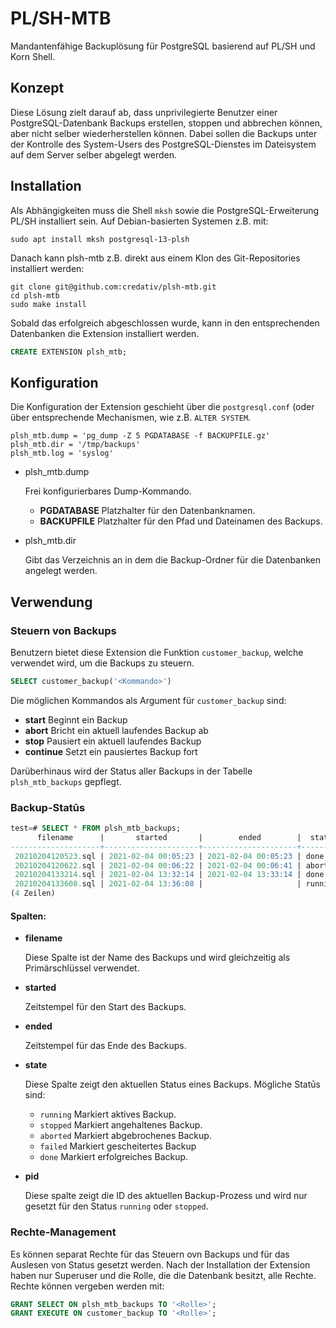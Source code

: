 # PL/SH-MTB

Mandantenfähige Backuplösung für PostgreSQL basierend auf PL/SH und Korn Shell.

## Konzept
Diese Lösung zielt darauf ab,
dass unprivilegierte Benutzer einer PostgreSQL-Datenbank Backups erstellen, stoppen und abbrechen können,
aber nicht selber wiederherstellen können. Dabei sollen die Backups unter der Kontrolle des
System-Users des PostgreSQL-Dienstes im Dateisystem auf dem Server selber abgelegt werden.

## Installation

Als Abhängigkeiten muss die Shell `mksh` sowie die PostgreSQL-Erweiterung PL/SH installiert sein.
Auf Debian-basierten Systemen z.B. mit:

```shell
sudo apt install mksh postgresql-13-plsh
```

Danach kann plsh-mtb z.B. direkt aus einem Klon des Git-Repositories installiert werden:

```shell
git clone git@github.com:credativ/plsh-mtb.git
cd plsh-mtb
sudo make install
```

Sobald das erfolgreich abgeschlossen wurde, kann in den entsprechenden Datenbanken
die Extension installiert werden.

```sql
CREATE EXTENSION plsh_mtb;
```


## Konfiguration

Die Konfiguration der Extension geschieht über die `postgresql.conf` (oder über
entsprechende Mechanismen, wie z.B. `ALTER SYSTEM`.

```plain
plsh_mtb.dump = 'pg_dump -Z 5 PGDATABASE -f BACKUPFILE.gz'
plsh_mtb.dir = '/tmp/backups'
plsh_mtb.log = 'syslog'
```

+ plsh\_mtb.dump

    Frei konfigurierbares Dump-Kommando.
    + **PGDATABASE** Platzhalter für den Datenbanknamen.
    + **BACKUPFILE** Platzhalter für den Pfad und Dateinamen des Backups.
+ plsh\_mtb.dir

    Gibt das Verzeichnis an in dem die Backup-Ordner für die Datenbanken angelegt werden.

## Verwendung

### Steuern von Backups

Benutzern bietet diese Extension die Funktion `customer_backup`, welche verwendet wird,
um die Backups zu steuern.

```sql
SELECT customer_backup('<Kommando>')
```

Die möglichen Kommandos als Argument für `customer_backup` sind:
+ **start**
Beginnt ein Backup
+ **abort**
Bricht ein aktuell laufendes Backup ab
+ **stop**
Pausiert ein aktuell laufendes Backup
+ **continue**
Setzt ein pausiertes Backup fort

Darüberhinaus wird der Status aller Backups in der Tabelle `plsh_mtb_backups` gepflegt.

### Backup-Statūs

```sql
test=# SELECT * FROM plsh_mtb_backups;
      filename      |       started       |        ended        |  state  | pid
--------------------+---------------------+---------------------+---------+------
 20210204120523.sql | 2021-02-04 00:05:23 | 2021-02-04 00:05:23 | done    |
 20210204120622.sql | 2021-02-04 00:06:22 | 2021-02-04 00:06:41 | aborted |
 20210204133214.sql | 2021-02-04 13:32:14 | 2021-02-04 13:33:14 | done    |
 20210204133608.sql | 2021-02-04 13:36:08 |                     | running | 6705
(4 Zeilen)

```
#### Spalten:
+ **filename**

    Diese Spalte ist der Name des Backups und wird gleichzeitig als Primärschlüssel verwendet.

+ **started**

    Zeitstempel für den Start des Backups.

+ **ended**

    Zeitstempel für das Ende des Backups.

+ **state**
    
    Diese Spalte zeigt den aktuellen Status eines Backups.
    Mögliche Statūs sind:
    + `running`
    Markiert aktives Backup.
    + `stopped`
    Markiert angehaltenes Backup.
    + `aborted`
    Markiert abgebrochenes Backup.
    + `failed`
    Markiert gescheitertes Backup
    + `done`
    Markiert erfolgreiches Backup.

+ **pid**
    
    Diese spalte zeigt die ID des aktuellen Backup-Prozess
    und wird nur gesetzt für den Status `running` oder `stopped`.
### Rechte-Management

Es können separat Rechte für das Steuern ovn Backups und für das Auslesen von Status
gesetzt werden. Nach der Installation der Extension haben nur Superuser und die Rolle,
die die Datenbank besitzt, alle Rechte. Rechte können vergeben werden mit:

```sql
GRANT SELECT ON plsh_mtb_backups TO '<Rolle>';
GRANT EXECUTE ON customer_backup TO '<Rolle>';
```
